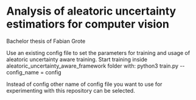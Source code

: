 # Analysis of aleatoric uncertainty estimatiors for computer vision
Bachelor thesis of Fabian Grote


Use an existing config file to set the parameters for training and usage of aleatoric uncertainty aware training.
Start training inside aleatoric_uncertainty_aware_framework folder with:
python3 train.py --config_name = config

Instead of config other name of config file you want to use for experimenting with this repository can be selected.